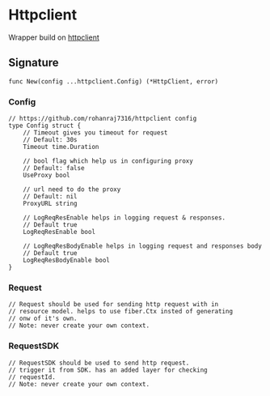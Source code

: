 # Httpclient

Wrapper build on [httpclient](https://github.com/rohanraj7316/httpclient)

## Signature

```
func New(config ...httpclient.Config) (*HttpClient, error)
```

### Config

```
// https://github.com/rohanraj7316/httpclient config
type Config struct {
	// Timeout gives you timeout for request
	// Default: 30s
	Timeout time.Duration

	// bool flag which help us in configuring proxy
	// Default: false
	UseProxy bool

	// url need to do the proxy
	// Default: nil
	ProxyURL string

	// LogReqResEnable helps in logging request & responses.
	// Default true
	LogReqResEnable bool

	// LogReqResBodyEnable helps in logging request and responses body
	// Default true
	LogReqResBodyEnable bool
}
```

### Request

```
// Request should be used for sending http request with in
// resource model. helps to use fiber.Ctx insted of generating
// onw of it's own.
// Note: never create your own context.
```

### RequestSDK

```
// RequestSDK should be used to send http request.
// trigger it from SDK. has an added layer for checking
// requestId.
// Note: never create your own context.
```